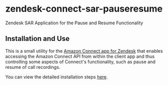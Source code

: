 # zendesk-connect-sar-pauseresume
Zendesk SAR Application for the Pause and Resume Functionality

## Installation and Use
This is a small utility for the [Amazon Connect app for Zendesk](https://zendeskconnector.ttecdigital.solutions/zendesk/Working-version) that enables accessing the Amazon Connect API from within the client app and thus controlling some aspects of Connect's functionality, such as pause and resume of call recordings.

You can view the detailed installation steps [here](https://zendeskconnector.ttecdigital.solutions/zendesk/Working-version/enabling-pause-and-resume-for-call-recordings).